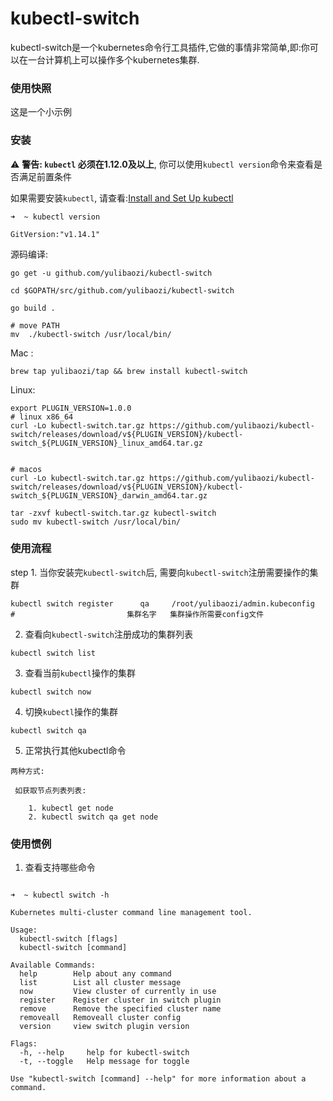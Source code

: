 # kubectl-switch

kubectl-switch是一个kubernetes命令行工具插件,它做的事情非常简单,即:你可以在一台计算机上可以操作多个kubernetes集群.

### 使用快照

这是一个小示例
 
### 安装


<g-emoji class="g-emoji" alias="warning" fallback-src="https://github.githubassets.com/images/icons/emoji/unicode/26a0.png">⚠️</g-emoji>   **警告: `kubectl` 必须在1.12.0及以上**, 你可以使用`kubectl version`命令来查看是否满足前置条件

如果需要安装`kubectl`, 请查看:[Install and Set Up kubectl](https://kubernetes.io/docs/tasks/tools/install-kubectl/)

```
➜  ~ kubectl version

GitVersion:"v1.14.1"
```

源码编译:

```
go get -u github.com/yulibaozi/kubectl-switch

cd $GOPATH/src/github.com/yulibaozi/kubectl-switch

go build .

# move PATH
mv  ./kubectl-switch /usr/local/bin/
```

Mac :

```
brew tap yulibaozi/tap && brew install kubectl-switch
```

Linux:

```
export PLUGIN_VERSION=1.0.0
# linux x86_64
curl -Lo kubectl-switch.tar.gz https://github.com/yulibaozi/kubectl-switch/releases/download/v${PLUGIN_VERSION}/kubectl-switch_${PLUGIN_VERSION}_linux_amd64.tar.gz


# macos
curl -Lo kubectl-switch.tar.gz https://github.com/yulibaozi/kubectl-switch/releases/download/v${PLUGIN_VERSION}/kubectl-switch_${PLUGIN_VERSION}_darwin_amd64.tar.gz

tar -zxvf kubectl-switch.tar.gz kubectl-switch
sudo mv kubectl-switch /usr/local/bin/
```



### 使用流程

step 1. 当你安装完`kubectl-switch`后, 需要向`kubectl-switch`注册需要操作的集群
```
kubectl switch register      qa     /root/yulibaozi/admin.kubeconfig
#                         集群名字   集群操作所需要config文件
```

2. 查看向`kubectl-switch`注册成功的集群列表
```
kubectl switch list
```

3. 查看当前`kubectl`操作的集群
```
kubectl switch now
```
4. 切换`kubectl`操作的集群
```
kubectl switch qa
```
5. 正常执行其他kubectl命令

```
两种方式:
 
 如获取节点列表列表:

    1. kubectl get node 
    2. kubectl switch qa get node
```

### 使用惯例

1. 查看支持哪些命令
```

➜  ~ kubectl switch -h

Kubernetes multi-cluster command line management tool.

Usage:
  kubectl-switch [flags]
  kubectl-switch [command]

Available Commands:
  help        Help about any command
  list        List all cluster message
  now         View cluster of currently in use
  register    Register cluster in switch plugin
  remove      Remove the specified cluster name
  removeall   Removeall cluster config
  version     view switch plugin version

Flags:
  -h, --help     help for kubectl-switch
  -t, --toggle   Help message for toggle

Use "kubectl-switch [command] --help" for more information about a command.

```



